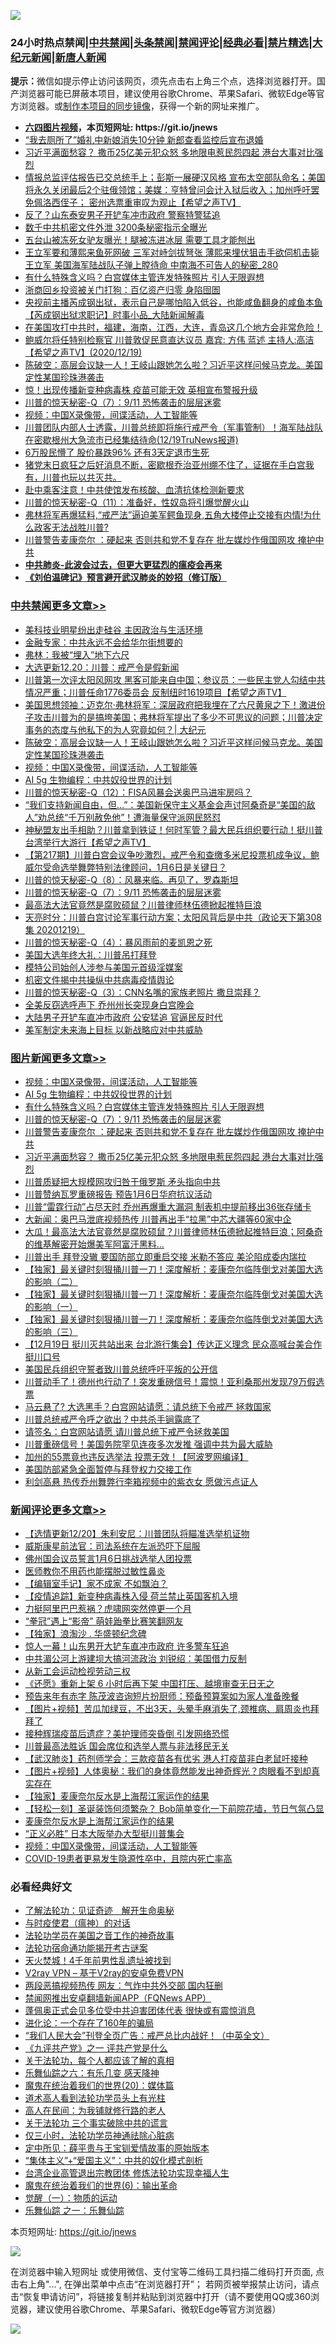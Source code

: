 ![](https://raw.githubusercontent.com/fqnews/bnews/master/64photo/fqnews-qr.jpg)

<div id="tt">
<h3>24小时热点禁闻|<a href="#%E4%B8%AD%E5%85%B1%E7%A6%81%E9%97%BB%E6%9B%B4%E5%A4%9A%E6%96%87%E7%AB%A0">中共禁闻</a>|<a href="#%E5%9B%BE%E7%89%87%E6%96%B0%E9%97%BB%E6%9B%B4%E5%A4%9A%E6%96%87%E7%AB%A0">头条禁闻</a>|<a href="#%E6%96%B0%E9%97%BB%E8%AF%84%E8%AE%BA%E6%9B%B4%E5%A4%9A%E6%96%87%E7%AB%A0">禁闻评论|<a href="#%E5%BF%85%E7%9C%8B%E7%BB%8F%E5%85%B8%E5%A5%BD%E6%96%87">经典必看|<a href="/video.md#%E7%A6%81%E7%89%87%E7%B2%BE%E9%80%89">禁片精选</a>|<a href="https://github.com/fqnews/djy/blob/master/gb/nf1351518.md#1">大纪元新闻</a>|<a href="https://github.com/fqnews/ntdtv/blob/master/gb/prog204.md#1">新唐人新闻</a></h3>
<div><b>提示：</b>微信如提示停止访问该网页，须先点击右上角三个点，选择浏览器打开。国产浏览器可能已屏蔽本项目，建议使用谷歌Chrome、苹果Safari、微软Edge等官方浏览器。或<a href="https://github.com/fqnews/bnews/blob/master/%E5%88%B6%E4%BD%9Cgit%E7%A6%81%E9%97%BB%E9%95%9C%E5%83%8F.md">制作本项目的同步镜像</a>，获得一个新的网址来推广。</div>
<ul>
<li><b><a href="http://d1.bdrive.tk/64.mp4" target="_blank">六四图片视频</a>，本页短网址: https://git.io/jnews</b></li>
<li><a href="/funmedia/20201220/1451368.md">“我去厕所了”婚礼中新娘消失10分钟 新郎查看监控后宣布退婚</a></li>
<li><a href="/topimagenews/20201220/1451283.md">习近平满面愁容？ 撒币25亿美元犯众怒 多地限电惹民怨四起 港台大事对比强烈</a></li>
<li><a href="/cbnews/20201220/1451299.md">情报总监评估报告已交总统手上；彭斯一展硬汉风格  宣布太空部队命名；美国将永久关闭最后2个驻俄领馆；美媒：亨特曾问会计入狱后收入；加州呼吁罢免佩洛西侄子；  密州选票重审叹为观止【希望之声TV】</a></li>
<li><a href="/cbnews/20201220/1451284.md">反了？山东泰安男子开铲车冲市政府 警察特警猛追</a></li>
<li><a href="/cbnews/20201220/1451385.md">数千中共机密文件外泄 3200条秘密指示全曝光</a></li>
<li><a href="/funmedia/20201220/1451367.md">五台山被冻死女驴友曝光！腿被冻进冰层 需要工具才能刨出</a></li>
<li><a href="/comments/20201220/1451268.md">王立军要和薄熙来鱼死网破 三军对峙剑拔弩张 薄熙来埋伏狙击手欲伺机击毙王立军 美国海军陆战队子弹上膛待命 中南海不可告人的秘密_280</a></li>
<li><a href="/topimagenews/20201220/1451560.md">有什么特殊含义吗？白宫媒体主管连发特殊照片 引人无限遐想</a></li>
<li><a href="/cnnews/20201220/1451447.md">浙商回乡投资被关门打狗：百亿资产归零 身陷囹圄</a></li>
<li><a href="/bannedvideo/20201220/1451626.md">央视前主播芮成钢出狱，表示自己是哪怕陷入低谷，也能咸鱼翻身的咸鱼本鱼【芮成钢出狱求职记】时事小品_大陆新闻解毒</a></li>
<li><a href="/bannedvideo/20201220/1451587.md">在美国攻打中共时，福建，海南，江西，大连，青岛这几个地方会非常危险！</a></li>
<li><a href="/cbnews/20201220/1451366.md">鲍威尔将任特别检察官   川普敦促民意直达议员  嘉宾: 方伟 蓝述 主持人:高洁【希望之声TV】(2020/12/19)</a></li>
<li><a href="/cbnews/20201220/1451703.md">陈破空：高层会议缺一人！王岐山跟她怎么啦？习近平这样问候马克龙。美国定性某国珍珠港袭击</a></li>
<li><a href="/comments/20201220/1451249.md">惊！出现传播新变种病毒株 疫苗可能无效 英相宣布警报升级</a></li>
<li><a href="/comments/20201220/1451520.md">川普的惊天秘密-Q（7）：9/11 恐怖袭击的层层迷雾</a></li>
<li><a href="/comments/20201220/1451654.md">视频：中国X录像带，间谍活动，人工智能等</a></li>
<li><a href="/bannedvideo/20201220/1451588.md">川普团队内部人士透露，川普总统即将施行戒严令（军事管制）！海军陆战队在密歇根州大急流市已经集结待命(12/19TruNews报道)</a></li>
<li><a href="/finance/20201220/1451590.md">6万股民懵了 股价暴跌96% 还有3天定退市生死</a></li>
<li><a href="/bannedvideo/20201220/1451297.md">猪党末日疯狂之后好消息不断，密歇根乔治亚州绷不住了，证据在手白宫我有，川普也玩以共灭共。</a></li>
<li><a href="/cbnews/20201220/1451352.md">赴中乘客注意！中共使馆发布核酸、血清抗体检测新要求</a></li>
<li><a href="/comments/20201220/1451093.md">川普的惊天秘密-Q（11）：准备好，性奴岛将引爆觉醒火山</a></li>
<li><a href="/bannedvideo/20201220/1451718.md">弗林将军再爆猛料,“戒严法”逼迫美军鳄鱼现身,五角大楼停止交接有内情!为什么政客无法战胜川普?</a></li>
<li><a href="/topimagenews/20201220/1451365.md">川普警告麦康奈尔 ：硬起来 否则共和党不复存在 批左媒炒作俄国网攻 掩护中共</a></li>
<li><b><a href="/comments/20200211/1275071.md" target="_blank">中共肺炎-此波会过去，但更大更猛烈的瘟疫会再来</a></b></li>
<li><b><a href="/comments/20200207/1272816.md" target="_blank">《刘伯温碑记》预言避开武汉肺炎的妙招（修订版）</a></b></li>
</ul>
</div>

<div class="catlist">
<h3><a href="/cbnews/" target="_blank">中共禁闻</a><span><a href="/cbnews/" target="_blank" rel="nofollow">更多文章>></a></span></h3>
<ul>
<li><a href="/cbnews/20201221/1451806.md" target="_blank">美科技业明星纷出走硅谷 主因政治与生活环境</a></li>
<li><a href="/cbnews/20201221/1451793.md" target="_blank">金融专家：中共永远不会给华尔街想要的</a></li>
<li><a href="/cbnews/20201221/1451787.md" target="_blank">弗林：我被“埋入”地下六尺</a></li>
<li><a href="/cbnews/20201220/1451735.md" target="_blank">大选更新12.20：川普：戒严令是假新闻</a></li>
<li><a href="/cbnews/20201220/1451727.md" target="_blank">川普第一次评太阳风网攻 黑客可能来自中国；参议员：一些民主党人勾结中共情况严重；川普任命1776委员会 反制纽时1619项目【希望之声TV】</a></li>
<li><a href="/cbnews/20201220/1451721.md" target="_blank">美国思想领袖：迈克尔·弗林将军：深层政府把我埋在了六尺黄泉之下！激进份子攻击川普为的是搞垮美国；弗林将军提出了多少不可思议的问题；川普决定事务的态度与他私下的为人究竟如何？| 大纪元</a></li>
<li><a href="/cbnews/20201220/1451703.md" target="_blank">陈破空：高层会议缺一人！王岐山跟她怎么啦？习近平这样问候马克龙。美国定性某国珍珠港袭击</a></li>
<li><a href="/comments/20201220/1451654.md" target="_blank">视频：中国X录像带，间谍活动，人工智能等</a></li>
<li><a href="/comments/20201220/1451637.md" target="_blank">AI 5g 生物编程：中共奴役世界的计划</a></li>
<li><a href="/comments/20201220/1451092.md" target="_blank">川普的惊天秘密-Q（12）：FISA风暴会送奥巴马进牢房吗？</a></li>
<li><a href="/comments/20201220/1451540.md" target="_blank">“我们支持新闻自由，但…”：美国新保守主义基金会声讨阿桑奇是“美国的敌人”劝总统“千万别赦免他”！遭海量保守派网民怒怼</a></li>
<li><a href="/cbnews/20201220/1451550.md" target="_blank">神秘盟友出手相助？川普拿到铁证！何时军管？最大民兵组织要行动！挺川普 台湾举行大游行【希望之声TV】</a></li>
<li><a href="/cbnews/20201220/1451546.md" target="_blank">【第217期】川普白宫会议争吵激烈，戒严令和查缴多米尼投票机成争议，鲍威尔受命选举舞弊特别法律顾问，1月6日是关键日？</a></li>
<li><a href="/comments/20201220/1451533.md" target="_blank">川普的惊天秘密-Q（8）：风暴来临。再见了，罗森斯坦</a></li>
<li><a href="/comments/20201220/1451520.md" target="_blank">川普的惊天秘密-Q（7）：9/11 恐怖袭击的层层迷雾</a></li>
<li><a href="/cbnews/20201220/1451513.md" target="_blank">最高法大法官竟然是腐败硕鼠？川普律师林伍德掀起推特巨浪</a></li>
<li><a href="/cbnews/20201220/1451508.md" target="_blank">天亮时分：川普白宫讨论军事行动方案；太阳风背后是中共（政论天下第308集 20201219）</a></li>
<li><a href="/comments/20201220/1451463.md" target="_blank">川普的惊天秘密-Q（4）：暴风雨前的麦凯恩之死</a></li>
<li><a href="/cbnews/20201220/1451420.md" target="_blank">美国大选年终大礼：川普吊打拜登</a></li>
<li><a href="/comments/20201220/1451445.md" target="_blank">模特公司始创人涉参与美国元首级淫媒案</a></li>
<li><a href="/cbnews/20201220/1451416.md" target="_blank">机密文件揭中共操纵中共病毒疫情舆论</a></li>
<li><a href="/comments/20201220/1451405.md" target="_blank">川普的惊天秘密-Q（3）：CNN名嘴的家族老照片 撒旦崇拜？</a></li>
<li><a href="/cbnews/20201220/1451408.md" target="_blank">全美反窃选呼声下 乔州州长突现身白宫晚会</a></li>
<li><a href="/cbnews/20201220/1451404.md" target="_blank">大陆男子开铲车直冲市政府 公安猛追 官逼民反时代</a></li>
<li><a href="/cbnews/20201220/1451386.md" target="_blank">美军制定未来海上目标 以新战略应对中共威胁</a></li>

</ul>
</div>
<div class="catlist">
<h3><a href="/topimagenews/" target="_blank">图片新闻</a><span><a href="/topimagenews/" target="_blank" rel="nofollow">更多文章>></a></span></h3>
<ul>
<li><a href="/comments/20201220/1451654.md" target="_blank">视频：中国X录像带，间谍活动，人工智能等</a></li>
<li><a href="/comments/20201220/1451637.md" target="_blank">AI 5g 生物编程：中共奴役世界的计划</a></li>
<li><a href="/topimagenews/20201220/1451560.md" target="_blank">有什么特殊含义吗？白宫媒体主管连发特殊照片 引人无限遐想</a></li>
<li><a href="/comments/20201220/1451520.md" target="_blank">川普的惊天秘密-Q（7）：9/11 恐怖袭击的层层迷雾</a></li>
<li><a href="/topimagenews/20201220/1451365.md" target="_blank">川普警告麦康奈尔 ：硬起来 否则共和党不复存在 批左媒炒作俄国网攻 掩护中共</a></li>
<li><a href="/topimagenews/20201220/1451283.md" target="_blank">习近平满面愁容？ 撒币25亿美元犯众怒 多地限电惹民怨四起 港台大事对比强烈</a></li>
<li><a href="/topimagenews/20201220/1451269.md" target="_blank">川普质疑把大规模网攻归咎于俄罗斯 矛头指向中共</a></li>
<li><a href="/topimagenews/20201220/1451220.md" target="_blank">川普赞纳瓦罗重磅报告 预告1月6日华府抗议活动</a></li>
<li><a href="/topimagenews/20201220/1451218.md" target="_blank">川普“雷霆行动”占尽天时 乔州再爆重大漏洞 制表机中提前移出36张存储卡</a></li>
<li><a href="/topimagenews/20201219/1451143.md" target="_blank">大新闻：奥巴马泄底视频热传 川普再出手“拉黑”中芯大疆等60家中企</a></li>
<li><a href="/comments/20201219/1450887.md" target="_blank">大瓜！最高法大法官竟然是腐败硕鼠？川普律师林伍德掀起推特巨浪；阿桑奇的维基解密开始爆美军阿富汗黑料…</a></li>
<li><a href="/topimagenews/20201219/1451053.md" target="_blank">川普出手 拜登没辙 要国防部立即重启交接 米勒不答应 美沦陷成委内瑞拉</a></li>
<li><a href="/comments/20201219/1450987.md" target="_blank">【独家】最关键时刻狠捅川普一刀！深度解析：麦康奈尔临阵倒戈对美国大选的影响（二）</a></li>
<li><a href="/comments/20201219/1450990.md" target="_blank">【独家】最关键时刻狠捅川普一刀！深度解析：麦康奈尔临阵倒戈对美国大选的影响（一）</a></li>
<li><a href="/comments/20201219/1450986.md" target="_blank">【独家】最关键时刻狠捅川普一刀！深度解析：麦康奈尔临阵倒戈对美国大选的影响（三）</a></li>
<li><a href="/comments/20201219/1450950.md" target="_blank">【12月19日 挺川灭共站出来 台北游行集会】传达正义理念 民众高喊台美合作挺川口号</a></li>
<li><a href="/comments/20201219/1450775.md" target="_blank">美国民兵组织守誓者致川普总统呼吁平叛的公开信</a></li>
<li><a href="/topimagenews/20201219/1450748.md" target="_blank">川普动手了！德州也行动了！突发重磅信号！震惊！亚利桑那州发现79万假选票</a></li>
<li><a href="/topimagenews/20201219/1450737.md" target="_blank">马云悬了? 大选黑手？白宫网站请愿：请总统下令戒严 拯救国家</a></li>
<li><a href="/topimagenews/20201219/1450654.md" target="_blank">川普总统戒严令呼之欲出？中共杀手锏露底了</a></li>
<li><a href="/comments/20201219/1450628.md" target="_blank">请签名：白宫网站请愿 请川普总统下戒严令拯救美国</a></li>
<li><a href="/topimagenews/20201219/1450602.md" target="_blank">川普重磅信号！美国务院罕见连夜多次发推 强调中共为最大威胁</a></li>
<li><a href="/topimagenews/20201219/1450601.md" target="_blank">加州的55票竟也违反选举法 投票无效！【阿波罗网编译】</a></li>
<li><a href="/topimagenews/20201219/1450570.md" target="_blank">美国防部紧急全面暂停与拜登权力交接工作</a></li>
<li><a href="/topimagenews/20201218/1450464.md" target="_blank">利剑高悬 热传乔州舞弊行李箱视频中的紫衣女 愿做污点证人</a></li>

</ul>
</div>
<div class="catlist">
<h3><a href="/comments/" target="_blank">新闻评论</a><span><a href="/comments/" target="_blank" rel="nofollow">更多文章>></a></span></h3>
<ul>
<li><a href="/comments/20201221/1451813.md" target="_blank">【选情更新12/20】朱利安尼：川普团队将瞄准选举机证物</a></li>
<li><a href="/comments/20201221/1451792.md" target="_blank">威斯康星前法官：司法系统在左派恐吓下屈服</a></li>
<li><a href="/comments/20201221/1451783.md" target="_blank">佛州国会议员誓言1月6日挑战选举人团投票</a></li>
<li><a href="/comments/20201221/1451777.md" target="_blank">医师教你不用药也能摆脱过敏性鼻炎</a></li>
<li><a href="/comments/20201221/1451773.md" target="_blank">【编辑室手记】家不成家 不如飘泊？</a></li>
<li><a href="/comments/20201221/1451772.md" target="_blank">【疫情追踪】新变种病毒株入侵 荷兰禁止英国客机入境</a></li>
<li><a href="/comments/20201221/1451771.md" target="_blank">力挺阿里巴巴惹祸？虎啸网突然停更一个月</a></li>
<li><a href="/comments/20201220/1451748.md" target="_blank">“拳冠”遇上“影帝” 萌娃跆拳比赛笑翻网友</a></li>
<li><a href="/comments/20201220/1451747.md" target="_blank">【独家】浪淘沙 . 华盛顿纪念碑</a></li>
<li><a href="/comments/20201220/1451746.md" target="_blank">惊人一幕！山东男开大铲车直冲市政府 许多警车狂追</a></li>
<li><a href="/comments/20201220/1451741.md" target="_blank">中共湄公河上游建坝大搞河流政治 刘锐绍：美国借力反制</a></li>
<li><a href="/comments/20201220/1451734.md" target="_blank">从新工会运动检视劳动三权</a></li>
<li><a href="/comments/20201220/1451733.md" target="_blank">《还愿》重新上架 6 小时后再下架 中国打压、越境审查无日无之</a></li>
<li><a href="/comments/20201220/1451732.md" target="_blank">预告来年有赤字 陈茂波咨询短片扮厨师：预备预算案如为家人准备晚餐</a></li>
<li><a href="/comments/20201220/1451731.md" target="_blank">【图片+视频】苦瓜加绿豆，不出3天，头晕手麻消失了,颈椎病、肩周炎也拜拜了</a></li>
<li><a href="/comments/20201220/1451730.md" target="_blank">接种辉瑞疫苗后遗症？美护理师突昏倒 引发网络恐慌</a></li>
<li><a href="/comments/20201220/1451729.md" target="_blank">川普最高法胜诉 国会席位和选举人票与非法移民无关</a></li>
<li><a href="/comments/20201220/1451702.md" target="_blank">【武汉肺炎】药剂师学会：三款疫苗各有优劣 港人打疫苗非白老鼠吁接种</a></li>
<li><a href="/comments/20201220/1451701.md" target="_blank">【图片+视频】人体奥秘：我们的身体竟然能发出神奇辉光？肉眼看不到却真实存在</a></li>
<li><a href="/comments/20201220/1451690.md" target="_blank">【独家】麦康奈尔反水是上海帮江家运作的结果</a></li>
<li><a href="/comments/20201220/1451689.md" target="_blank">【轻松一刻】圣诞装饰何须繁杂？ Bob简单变化一下前院花墙，节日气氛凸显</a></li>
<li><a href="/comments/20201220/1451682.md" target="_blank">麦康奈尔反水是上海帮江家运作的结果</a></li>
<li><a href="/comments/20201220/1451660.md" target="_blank">“正义必胜” 日本大阪举办大型挺川普集会</a></li>
<li><a href="/comments/20201220/1451654.md" target="_blank">视频：中国X录像带，间谍活动，人工智能等</a></li>
<li><a href="/comments/20201220/1451641.md" target="_blank">COVID-19患者更易发生隐源性卒中，且院内死亡率高</a></li>

</ul>
</div>

<div class="catlist">
<h3>必看经典好文</h3>
<ul>
<li><a href="/comments/20200307/1289968.md" target="_blank">了解法轮功：见证奇迹　解开生命奥秘</a></li>
<li><a href="/comments/20200327/1301424.md" target="_blank">与时疫使君（瘟神）的对话</a></li>
<li><a href="/comments/20200511/1326751.md" target="_blank">法轮功学员在美国之音工作的神奇故事</a></li>
<li><a href="/tculture/20121025/73079.md" target="_blank">法轮功宿命通功能揭开考古谜案</a></li>
<li><a href="/ccpdope/20181219/1049286.md" target="_blank">天火焚城！4千年前男性乱遗址被找到</a></li>
<li><a href="/comments/20200112/1257608.md" target="_blank">V2ray VPN &#8211; 基于V2ray的安卓免费VPN</a></li>
<li><a href="/cbnews/20200703/1355059.md" target="_blank">两段恶搞视频热传 网友：气炸中共外交部 国内狂删</a></li>
<li><a href="/comments/20200503/1322531.md" target="_blank">禁闻网推出安卓翻墙新闻APP（FQNews APP）</a></li>
<li><a href="/cbnews/20201205/1442271.md" target="_blank">蓬佩奥正式会见多位受中共迫害团体代表 很快或有震惊消息</a></li>
<li><a href="/comments/20200907/1392278.md" target="_blank">进化论：一个存在了160年的骗局</a></li>
<li><a href="/comments/20201213/1446945.md" target="_blank">&#8220;我们人民大会&#8221;刊登全页广告：戒严总比内战好！（中英全文）</a></li>
<li><a href="/bookonline/20131116/201056.md" target="_blank">《九评共产党》之一 评共产党是什么</a></li>
<li><a href="/topimagenews/20161125/619230.md" target="_blank">关于法轮功，每个人都应该了解的真相</a></li>
<li><a href="/tculture/20190101/792146.md" target="_blank">乐舞仙踪之六：有乐几变 感天降神</a></li>
<li><a href="/comments/20180725/976787.md" target="_blank">魔鬼在统治着我们的世界(20)：媒体篇</a></li>
<li><a href="/comments/20200227/1284657.md" target="_blank">道术高人看到法轮功学员头上有光柱</a></li>
<li><a href="/tculture/20121023/72121.md" target="_blank">高人在民间：为我铺就修行路的老人</a></li>
<li><a href="/cbnews/20200703/1354907.md" target="_blank">关于法轮功 三个事实破除中共的谎言</a></li>
<li><a href="/health/20170626/780270.md" target="_blank">仅三小时，法轮功学员神通祛除心脏病</a></li>
<li><a href="/comments/20200616/1345658.md" target="_blank">定中所见：薛平贵与王宝钏爱情故事的原始版本</a></li>
<li><a href="/comments/20201007/1409565.md" target="_blank">“集体主义”+“爱国主义”：中共的奴化模式剖析</a></li>
<li><a href="/comments/20200528/1335859.md" target="_blank">台湾企业高管退出宗教团体 修炼法轮功实现幸福人生</a></li>
<li><a href="/topimagenews/20180524/947358.md" target="_blank">魔鬼在统治着我们的世界(6)：输出革命</a></li>
<li><a href="/comments/20200810/1377609.md" target="_blank">觉醒（一）：物质的运动</a></li>
<li><a href="/tculture/20170710/789533.md" target="_blank">乐舞仙踪 之一：乐舞仙踪</a></li>

</ul>
</div>

本页短网址: https://git.io/jnews

![](https://raw.githubusercontent.com/fqnews/bnews/master/64photo/fqnews-qr.jpg)

在浏览器中输入短网址 或使用微信、支付宝等二维码工具扫描二维码打开页面, 点击右上角"...", 在弹出菜单中点击“在浏览器打开”； 若网页被举报禁止访问，请点击“恢复申请访问”，将链接复制并粘贴到浏览器中打开（请不要使用QQ或360浏览器，建议使用谷歌Chrome、苹果Safari、微软Edge等官方浏览器）

![](https://raw.githubusercontent.com/fqnews/bnews/master/64photo/wx.jpg)